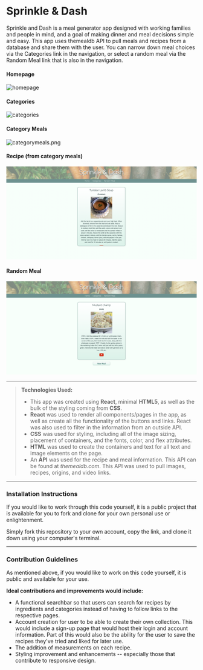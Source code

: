 # Sprinkle & Dash

Sprinkle and Dash is a meal generator app designed with working families and people in mind, and a goal of making dinner and meal decisions simple and easy. This app uses themealdb API to pull meals and recipes from a database and share them with the user. You can narrow down meal choices via the Categories link in the navigation, or select a random meal via the Random Meal link that is also in the navigation.

#### Homepage

![homepage](src/screenshots/homepage.png)

#### Categories

![categories](src/screenshots/categories.png)

#### Category Meals

![categorymeals.png](src/screenshots/categorymeals.png)

#### Recipe (from category meals)

![recipe](src/screenshots/recipe.png)

#### Random Meal

![randommeal](src/screenshots/randommeal.png)

---

> **Technologies Used:**
>
> - This app was created using **React**, minimal **HTML5**, as well as the bulk of the styling coming from **CSS**.
> - **React** was used to render all components/pages in the app, as well as create all the functionality of the buttons and links. React was also used to filter in the information from an outside API.
> - **CSS** was used for styling, including all of the image sizing, placement of containers, and the fonts, color, and flex attributes.
> - **HTML** was used to create the containers and text for all text and image elements on the page.
> - An **API** was used for the recipe and meal information. This API can be found at _themealdb.com_. This API was used to pull images, recipes, origins, and video links.

---

### Installation Instructions

If you would like to work through this code yourself, it is a public project that is available for you to fork and clone for your own personal use or enlightenment.

Simply fork this repository to your own account, copy the link, and clone it down using your computer's terminal.

---

### Contribution Guidelines

As mentioned above, if you would like to work on this code yourself, it is public and available for your use.

**Ideal contributions and improvements would include:**

- A functional searchbar so that users can search for recipes by ingredients and categories instead of having to follow links to the respective pages.
- Account creation for user to be able to create their own collection. This would include a sign-up page that would host their login and account information. Part of this would also be the ability for the user to save the recipes they've tried and liked for later use.
- The addition of measurements on each recipe.
- Styling improvement and enhancements -- especially those that contribute to responsive design.
